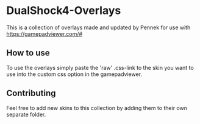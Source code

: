 # DualShock4-Overlays
This is a collection of overlays made and updated by Pennek for use with https://gamepadviewer.com/#

## How to use
To use the overlays simply paste the 'raw' .css-link to the skin you want to use into the custom css option in the gamepadviewer.

## Contributing
Feel free to add new skins to this collection by adding them to their own separate folder.
